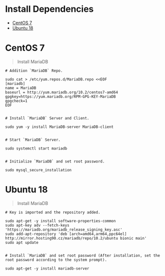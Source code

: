 # Install Dependencies

* [CentOS 7](#centos-7)
* [Ubuntu 18](#ubuntu-18)

CentOS 7
========

> Install MariaDB

```shell
# Addition `MariaDB` Repo.

sudo cat > /etc/yum.repos.d/MariaDB.repo <<EOF
[mariadb]
name = MariaDB
baseurl = http://yum.mariadb.org/10.2/centos7-amd64
gpgkey=https://yum.mariadb.org/RPM-GPG-KEY-MariaDB
gpgcheck=1
EOF


# Install `MariaDB` Server and Client.

sudo yum -y install MariaDB-server MariaDB-client


# Start `MariaDB` Server.

sudo systemctl start mariadb


# Initialize `MariaDB` and set root password.

sudo mysql_secure_installation
```


Ubuntu 18
==========

> Install MariaDB

```shell
# Key is imported and the repository added.

sudo apt-get -y install software-properties-common
sudo apt-key adv --fetch-keys 'https://mariadb.org/mariadb_release_signing_key.asc'
sudo add-apt-repository 'deb [arch=amd64,arm64,ppc64el] http://mirror.hosting90.cz/mariadb/repo/10.2/ubuntu bionic main'
sudo apt update


# Install `MariaDB` and set root password (After installation, set the root password according to the system prompt).

sudo apt-get -y install mariadb-server
```
